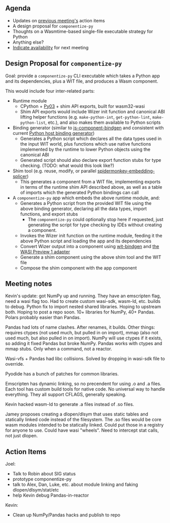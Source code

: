 ## Agenda
- Updates on [previous meeting's](https://hackmd.io/q5SWcHt1TWaYWcMtt-xI9g) action items
- A design proposal for `componentize-py`
- Thoughts on a Wasmtime-based single-file executable strategy for Python
- Anything else?
- [Indicate availability](https://www.when2meet.com/?19324015-IOqv5) for next meeting

## Design Proposal for `componentize-py`

Goal: provide a `componentize-py` CLI executable which takes a Python app and its dependencies, plus a WIT file, and produces a Wasm component.

This would include four inter-related parts:
- Runtime module
    - CPython + [Py03](https://github.com/PyO3/pyo3) + shim API exports, built for wasm32-wasi
    - Shim API exports would include Wizer init function and canonical ABI lifting helper functions (e.g. `make-python-int`, `get-python-lint`, `make-python-list`, etc.), and also makes them available to Python scripts
- Binding generator (similar to [js-component-bindgen](https://github.com/bytecodealliance/jco/tree/main/crates/js-component-bindgen) and consistent with current [Python host binding generator](https://github.com/bytecodealliance/wasmtime-py/tree/main/rust/bindgen))
    - Generates a Python script which declares all the data types used in the input WIT world, plus functions which use native functions implemented by the runtime to lower Python objects using the canonical ABI
    - Generated script should also declare export function stubs for type checking. (TODO: what would this look like?)
- Shim tool (e.g. reuse, modify, or parallel [spidermonkey-embedding-splicer](https://github.com/bytecodealliance/componentize-js/tree/main/crates/spidermonkey-embedding-splicer))
    - This generates a component from a WIT file, implementing exports in terms of the runtime shim API described above, as well as a table of imports which the generated Python bindings can call
- A `componentize-py` app which embeds the above runtime module, and:
    - Generates a Python script from the provided WIT file using the above binding generator, declaring all the data types, import functions, and export stubs
        - The `componentize-py` could optionally stop here if requested, just generating the script for type checking by IDEs without creating a component.
    - Invokes the Wizer init function on the runtime module, feeding it the above Python script and loading the app and its dependencies
    - Convert Wizer output into a component using [wit-bindgen](https://github.com/bytecodealliance/wasm-tools/tree/main/crates/wit-component) and [the WASI Preview 1 adapter](https://github.com/bytecodealliance/preview2-prototyping)
    - Generate a shim component using the above shim tool and the WIT file
    - Compose the shim component with the app component

## Meeting notes

Kevin's update: got NumPy up and running.  They have an emscripten flag, need a wasi flag too.  Had to create custom wasi-sdk, wasm-ld, etc. builds to debug. Python fix to import nested shared libraries.  Hoping to upstream both.  Hoping to post a repo soon.  10+ libraries for NumPy, 40+ Pandas. Polars probably easier than Pandas.

Pandas had lots of name clashes.  After renames, it builds.  Other things: requires ctypes (not used much, but pulled in on import), mmap (also not used much, but also pulled in on import).  NumPy will use ctypes if it exists, so adding it fixed Pandas but broke NumPy.  Pandas works with ctypes and mmap stubs.  Only when a command, not a reactor.

Wasi-vfs + Pandas had libc collisions.  Solved by dropping in wasi-sdk file to override.

Pyodide has a bunch of patches for common libraries.

Emscripten has dynamic linking, so no precendent for using .o and .a files.  Each tool has custom build tools for native code.  No universal way to handle everything.  They all support CFLAGS, generally speaking.

Kevin hacked wasm-ld to generate .a files instead of .so files.

Jamey proposes creating a dlopen/dlsym that uses static tables and statically linked code instead of the filesystem.  The .so files would be core wasm modules intended to be statically linked.  Could put those in a registry for anyone to use.  Could have wasi "wheels".  Need to intercept stat calls, not just dlopen.

## Action Items

Joel:
- Talk to Robin about SIG status
- prototype componentize-py
- talk to Alex, Dan, Luke, etc. about module linking and faking dlopen/dlsym/stat/etc
- help Kevin debug Pandas-in-reactor

Kevin:
- Clean up NumPy/Pandas hacks and publish to repo
